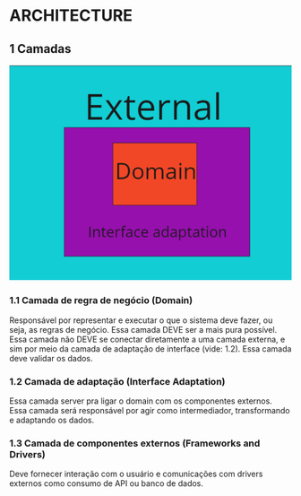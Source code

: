 # ARCHITECTURE

## 1 Camadas
![!alt](assets/docs/images/layers.png)

### 1.1 Camada de regra de negócio (Domain)
Responsável por representar e executar o que o sistema deve fazer, ou seja, as regras de negócio.
Essa camada DEVE ser a mais pura possível.
Essa camada não DEVE se conectar diretamente a uma camada externa, e sim por meio da camada de adaptação de interface (vide: 1.2).
Essa camada deve validar os dados.


### 1.2 Camada de adaptação (Interface Adaptation)
Essa camada server pra ligar o domain com os componentes externos.
Essa camada será responsável por agir como intermediador, transformando e adaptando os dados.


### 1.3 Camada de componentes externos (Frameworks and Drivers)
Deve fornecer interação com o usuário e comunicações com drivers externos como consumo de API ou banco de dados.
